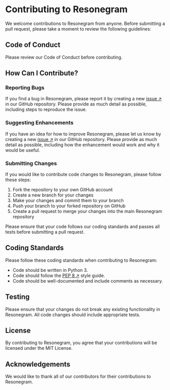 Contributing to Resonegram
==========================

We welcome contributions to Resonegram from anyone. Before submitting a pull request, please take a moment to review the following guidelines:

Code of Conduct
---------------

Please review our Code of Conduct before contributing.

How Can I Contribute?
---------------------

### Reporting Bugs

If you find a bug in Resonegram, please report it by creating a new [issue ↗](https://github.com/%3Cusername%3E/%3Crepository%3E/issues) in our GitHub repository. Please provide as much detail as possible, including steps to reproduce the issue.

### Suggesting Enhancements

If you have an idea for how to improve Resonegram, please let us know by creating a new [issue ↗](https://github.com/%3Cusername%3E/%3Crepository%3E/issues) in our GitHub repository. Please provide as much detail as possible, including how the enhancement would work and why it would be useful.

### Submitting Changes

If you would like to contribute code changes to Resonegram, please follow these steps:

1.  Fork the repository to your own GitHub account
2.  Create a new branch for your changes
3.  Make your changes and commit them to your branch
4.  Push your branch to your forked repository on GitHub
5.  Create a pull request to merge your changes into the main Resonegram repository

Please ensure that your code follows our coding standards and passes all tests before submitting a pull request.

Coding Standards
----------------

Please follow these coding standards when contributing to Resonegram:

-   Code should be written in Python 3.
-   Code should follow the [PEP 8 ↗](https://www.python.org/dev/peps/pep-0008/) style guide.
-   Code should be well-documented and include comments as necessary.

Testing
-------

Please ensure that your changes do not break any existing functionality in Resonegram. All code changes should include appropriate tests.

License
-------

By contributing to Resonegram, you agree that your contributions will be licensed under the MIT License.

Acknowledgements
----------------

We would like to thank all of our contributors for their contributions to Resonegram.